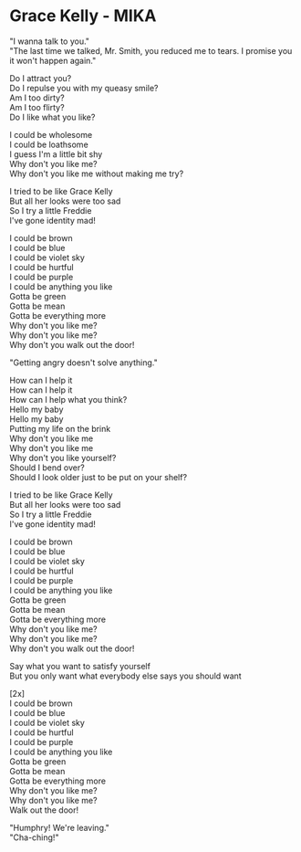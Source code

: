 # Grace Kelly - MIKA

"I wanna talk to you."\
"The last time we talked, Mr. Smith, you reduced me to tears. I promise you it won't happen again."

Do I attract you?\
Do I repulse you with my queasy smile?\
Am I too dirty?\
Am I too flirty?\
Do I like what you like?

I could be wholesome\
I could be loathsome\
I guess I'm a little bit shy\
Why don't you like me?\
Why don't you like me without making me try?

I tried to be like Grace Kelly\
But all her looks were too sad\
So I try a little Freddie\
I've gone identity mad!

I could be brown\
I could be blue\
I could be violet sky\
I could be hurtful\
I could be purple\
I could be anything you like\
Gotta be green\
Gotta be mean\
Gotta be everything more\
Why don't you like me?\
Why don't you like me?\
Why don't you walk out the door!

"Getting angry doesn't solve anything."

How can I help it\
How can I help it\
How can I help what you think?\
Hello my baby\
Hello my baby\
Putting my life on the brink\
Why don't you like me\
Why don't you like me\
Why don't you like yourself?\
Should I bend over?\
Should I look older just to be put on your shelf?

I tried to be like Grace Kelly\
But all her looks were too sad\
So I try a little Freddie\
I've gone identity mad!

I could be brown\
I could be blue\
I could be violet sky\
I could be hurtful\
I could be purple\
I could be anything you like\
Gotta be green\
Gotta be mean\
Gotta be everything more\
Why don't you like me?\
Why don't you like me?\
Why don't you walk out the door!

Say what you want to satisfy yourself\
But you only want what everybody else says you should want

[2x]\
I could be brown\
I could be blue\
I could be violet sky\
I could be hurtful\
I could be purple\
I could be anything you like\
Gotta be green\
Gotta be mean\
Gotta be everything more\
Why don't you like me?\
Why don't you like me?\
Walk out the door!

"Humphry! We're leaving."\
"Cha-ching!"